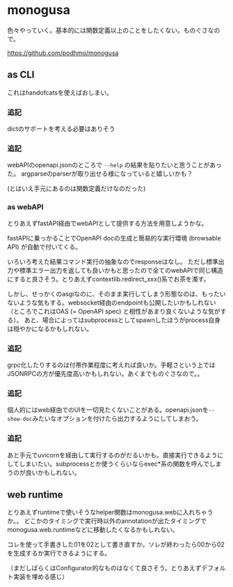 # monogusa

色々やっていく。基本的には関数定義以上のことをしたくない。ものぐさなので。

https://github.com/podhmo/monogusa

## as CLI

これはhandofcatsを使えばおしまい。

### 追記

dictのサポートを考える必要はありそう

### 追記

webAPIのopenapi.jsonのところで `--help` の結果を貼りたいと思うことがあった。
argparseのparserが取り出せる様になっていると嬉しいかも？

(とはいえ手元にあるのは関数定義だけなのだった)

### as webAPI

とりあえずfastAPI経由でwebAPIとして提供する方法を用意しようかな。

fastAPIに乗っかることでOpenAPI docの生成と簡易的な実行環境 (browsable API) が自動で付いてくる。

いろいろ考えた結果コマンド実行の抽象なのでresponseはなし。
ただし標準出力や標準エラー出力を返しても良いかもと思ったので全てのwebAPIで同じ構造にすると良さそう。とりあえずcontextlib.redirect_xxx()系でお茶を濁す。

しかし、せっかくのasgiなのに、そのまま実行してしまう形態なのは、もったいないような気もする。websocket経由のendpointも公開したいかもしれない（ところでこれはOAS (= OpenAPI spec) と相性があまり良くないような気がする）。
あと、場合によってはsubprocessとしてspawnしたほうがprocess自身は穏やかになるかもしれない。

### 追記

grpc化したりするのは付帯作業程度に考えれば良いか。手軽さという上ではJSONRPCの方が優先度高いかもしれない。あくまでものぐさなので。。

### 追記

個人的にはweb経由でのUIを一切見たくないことがある。openapi.jsonを`--show-doc`みたいなオプションを付けたら出力するようにしてしまおう。

### 追記

あと手元でuvicornを経由して実行するのがだるいかも。直接実行できるようにしてしまいたい。subprocessとか使うくらいならexec*系の関数を呼んでしまうのが良いかもしれない。

## web runtime

とりあえずruntimeで使いそうなhelper関数はmonogusa.webに入れちゃうか。。
どこかのタイミングで実行時以外のannotationが出たタイミングでmonogusa.web.runtimeなどに移動したくなるかもしれない。

コレを使って手書きした01を02として書き直すか。ソレが終わったら00から02を生成するか実行できるようにする。

（まだしばらくはConfigurator的なものはなくて良さそう。とりあえずデフォルト実装を埋める感じ）
